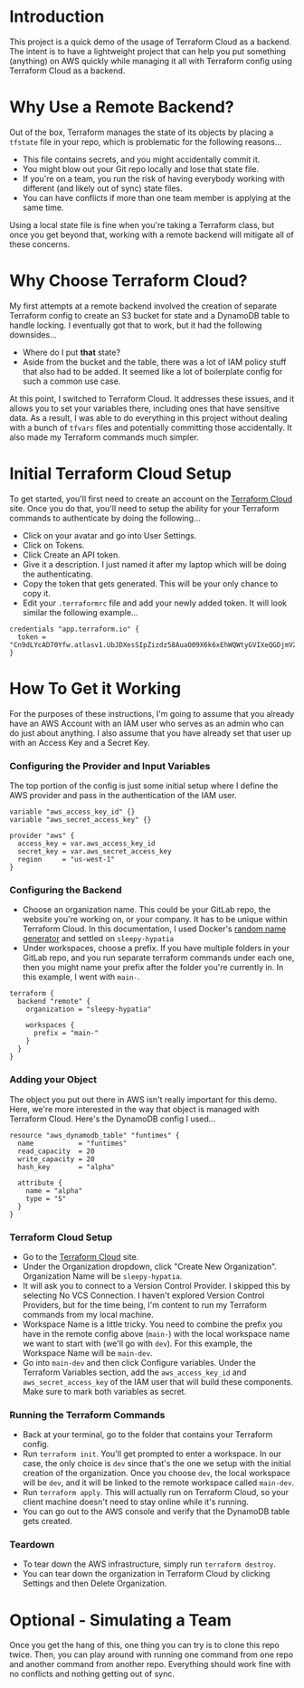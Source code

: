 # Introduction
This project is a quick demo of the usage of Terraform Cloud as a backend.  The intent is to have a lightweight project that can help you put something (anything) on AWS quickly while managing it all with Terraform config using Terraform Cloud as a backend.

# Why Use a Remote Backend?
Out of the box, Terraform manages the state of its objects by placing a `tfstate` file in your repo, which is problematic for the following reasons...

* This file contains secrets, and you might accidentally commit it.
* You might blow out your Git repo locally and lose that state file.
* If you're on a team, you run the risk of having everybody working with different (and likely out of sync) state files.
* You can have conflicts if more than one team member is applying at the same time.

Using a local state file is fine when you're taking a Terraform class, but once you get beyond that, working with a remote backend will mitigate all of these concerns.

# Why Choose Terraform Cloud?
My first attempts at a remote backend involved the creation of separate Terraform config to create an S3 bucket for state and a DynamoDB table to handle locking.  I eventually got that to work, but it had the following downsides...

* Where do I put **that** state?
* Aside from the bucket and the table, there was a lot of IAM policy stuff that also had to be added.  It seemed like a lot of boilerplate config for such a common use case.

At this point, I switched to Terraform Cloud.  It addresses these issues, and it allows you to set your variables there, including ones that have sensitive data.  As a result, I was able to do everything in this project without dealing with a bunch of `tfvars` files and potentially committing those accidentally.  It also made my Terraform commands much simpler.

# Initial Terraform Cloud Setup
To get started, you'll first need to create an account on the [Terraform Cloud](https://app.terraform.io) site.  Once you do that, you'll need to setup the ability for your Terraform commands to authenticate by doing the following...

* Click on your avatar and go into User Settings.
* Click on Tokens.
* Click Create an API token.
* Give it a description.  I just named it after my laptop which will be doing the authenticating.
* Copy the token that gets generated.  This will be your only chance to copy it.
* Edit your `.terraformrc` file and add your newly added token.  It will look similar the following example...

```hcl
credentials "app.terraform.io" {
  token = "Cn9dLYcAD70Yfw.atlasv1.UbJDXesSIpZizdz58AuaO09X6k6xEhWQWtyGVIXeQGDjmV22PfdkAhQyw7OQ0ZdMS3M"
}
```

# How To Get it Working
For the purposes of these instructions, I'm going to assume that you already have an AWS Account with an IAM user who serves as an admin who can do just about anything.  I also assume that you have already set that user up with an Access Key and a Secret Key.

### Configuring the Provider and Input Variables
The top portion of the config is just some initial setup where I define the AWS provider and pass in the authentication of the IAM user.

```hcl
variable "aws_access_key_id" {}
variable "aws_secret_access_key" {}

provider "aws" {
  access_key = var.aws_access_key_id
  secret_key = var.aws_secret_access_key
  region     = "us-west-1"
}
```

### Configuring the Backend
* Choose an organization name.  This could be your GitLab repo, the website you're working on, or your company.  It has to be unique within Terraform Cloud.  In this documentation, I used Docker's [random name generator](https://frightanic.com/goodies_content/docker-names.php) and settled on `sleepy-hypatia`
* Under workspaces, choose a prefix.  If you have multiple folders in your GitLab repo, and you run separate terraform commands under each one, then you might name your prefix after the folder you're currently in.  In this example, I went with `main-`.

```hcl
terraform {
  backend "remote" {
    organization = "sleepy-hypatia"

    workspaces {
      prefix = "main-"
    }
  }
}
```

### Adding your Object
The object you put out there in AWS isn't really important for this demo.  Here, we're more interested in the way that object is managed with Terraform Cloud.  Here's the DynamoDB config I used...

```hcl
resource "aws_dynamodb_table" "funtimes" {
  name           = "funtimes"
  read_capacity  = 20
  write_capacity = 20
  hash_key       = "alpha"

  attribute {
    name = "alpha"
    type = "S"
  }
}
```

### Terraform Cloud Setup
* Go to the [Terraform Cloud](https://app.terraform.io) site.
* Under the Organization dropdown, click "Create New Organization".  Organization Name will be `sleepy-hypatia`.
* It will ask you to connect to a Version Control Provider.  I skipped this by selecting No VCS Connection.  I haven't explored Version Control Providers, but for the time being, I'm content to run my Terraform commands from my local machine.
* Workspace Name is a little tricky.  You need to combine the prefix you have in the remote config above (`main-`) with the local workspace name we want to start with (we'll go with `dev`).  For this example, the Workspace Name will be `main-dev`.
* Go into `main-dev` and then click Configure variables.  Under the Terraform Variables section, add the `aws_access_key_id` and `aws_secret_access_key` of the IAM user that will build these components.  Make sure to mark both variables as secret.

### Running the Terraform Commands
* Back at your terminal, go to the folder that contains your Terraform config.
* Run `terraform init`.  You'll get prompted to enter a workspace.  In our case, the only choice is `dev` since that's the one we setup with the initial creation of the organization.  Once you choose `dev`, the local workspace will be `dev`, and it will be linked to the remote workspace called `main-dev`.
* Run `terraform apply`.  This will actually run on Terraform Cloud, so your client machine doesn't need to stay online while it's running.
* You can go out to the AWS console and verify that the DynamoDB table gets created.

### Teardown
* To tear down the AWS infrastructure, simply run `terraform destroy`.
* You can tear down the organization in Terraform Cloud by clicking Settings and then Delete Organization.

# Optional - Simulating a Team
Once you get the hang of this, one thing you can try is to clone this repo twice.  Then, you can play around with running one command from one repo and another command from another repo.  Everything should work fine with no conflicts and nothing getting out of sync.
